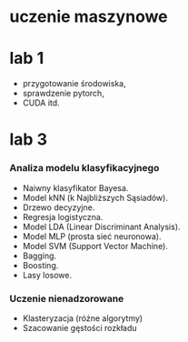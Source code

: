 # uczenie maszynowe

# lab 1 
- przygotowanie środowiska,
- sprawdzenie pytorch,
- CUDA itd.

# lab 3
### Analiza modelu klasyfikacyjnego 
- Naiwny klasyfikator Bayesa.
- Model kNN (k Najbliższych Sąsiadów).
- Drzewo decyzyjne.
- Regresja logistyczna.
- Model LDA (Linear Discriminant Analysis).
- Model MLP (prosta sieć neuronowa).
- Model SVM (Support Vector Machine).
- Bagging.
- Boosting.
- Lasy losowe.

### Uczenie nienadzorowane
- Klasteryzacja (różne algorytmy)
- Szacowanie gęstości rozkładu
